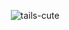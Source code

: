 

⠀⠀⠀⠀⠀⠀⠀⠀⠀⠀![tails-cute](https://github.com/mochitails/mochitails/assets/162510444/5863ea87-f66e-46f7-a907-0fff4ce2d7af)







<!--
**mochitails/mochitails** is a ✨ _special_ ✨ repository because its `README.md` (this file) appears on your GitHub profile.


